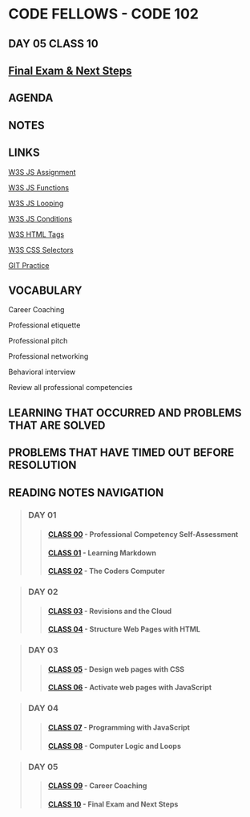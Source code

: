 # CODE FELLOWS - CODE 102

## DAY 05 CLASS 10

## [Final Exam & Next Steps](https://github.com/codefellows/seattle-code-102d37/tree/main/class-10)

## AGENDA

## NOTES

## LINKS
[W3S JS Assignment](https://www.w3schools.com/js/js_assignment.asp)

[W3S JS Functions](https://www.w3schools.com/js/js_functions.asp)

[W3S JS Looping](https://www.w3schools.com/js/js_loop_for.asp)

[W3S JS Conditions](https://www.w3schools.com/js/js_if_else.asp)

[W3S HTML Tags](https://www.w3schools.com/tags/default.asp)

[W3S CSS Selectors](https://www.w3schools.com/cssref/css_selectors.asp)

[GIT Practice](https://www.katacoda.com/courses/git)

## VOCABULARY
Career Coaching

Professional etiquette

Professional pitch

Professional networking

Behavioral interview

Review all professional competencies

## LEARNING THAT OCCURRED AND PROBLEMS THAT ARE SOLVED

## PROBLEMS THAT HAVE TIMED OUT BEFORE RESOLUTION

## READING NOTES NAVIGATION

> ### DAY 01
>> #### [CLASS 00](CODE102-DAY01-CLASS00-READING-NOTES.md) - Professional Competency Self-Assessment
>> #### [CLASS 01](CODE102-DAY01-CLASS01-READING-NOTES.md) - Learning Markdown
>> #### [CLASS 02](CODE102-DAY01-CLASS02-READING-NOTES.md) - The Coders Computer

> ### DAY 02
>> #### [CLASS 03](CODE102-DAY02-CLASS03-READING-NOTES.md) - Revisions and the Cloud
>> #### [CLASS 04](CODE102-DAY02-CLASS04-READING-NOTES.md) - Structure Web Pages with HTML

> ### DAY 03
>> #### [CLASS 05](CODE102-DAY03-CLASS05-READING-NOTES.md) - Design web pages with CSS
>> #### [CLASS 06](CODE102-DAY03-CLASS06-READING-NOTES.md) - Activate web pages with JavaScript

> ### DAY 04
>> #### [CLASS 07](CODE102-DAY04-CLASS07-READING-NOTES.md) - Programming with JavaScript
>> #### [CLASS 08](CODE102-DAY04-CLASS08-READING-NOTES.md) - Computer Logic and Loops

>### DAY 05
>> #### [CLASS 09](CODE102-DAY05-CLASS09-READING-NOTES.md) - Career Coaching
>> #### [CLASS 10](CODE102-DAY05-CLASS10-READING-NOTES.md) - Final Exam and Next Steps